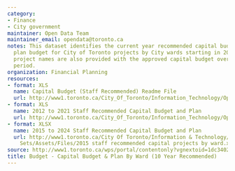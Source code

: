 ```yaml
---
category:
- Finance
- City government
maintainer: Open Data Team
maintainer_email: opendata@toronto.ca
notes: This dataset identifies the current year recommended capital budget and nine-year
  plan budget for City of Toronto projects by City wards starting in 2012. The sub
  project names are also provided with the approved capital budget over a 10 year
  period.
organization: Financial Planning
resources:
- format: XLS
  name: Capital Budget (Staff Recommended) Readme File
  url: http://www1.toronto.ca/City_Of_Toronto/Information_Technology/Open_Data/Data_Sets/Assets/Files/Capital_Budget_&_Plan_By_Ward_(10_Yr_Recommended)_Readme.xls
- format: XLS
  name: 2012 to 2021 Staff Recommended Capital Budget and Plan
  url: http://www1.toronto.ca/City_Of_Toronto/Information_Technology/Open_Data/Data_Sets/Assets/Files/2012-2021_by_Ward_-_Admin_Recommended.xls
- format: XLSX
  name: 2015 to 2024 Staff Recommended Capital Budget and Plan
  url: http://www1.toronto.ca/City Of Toronto/Information & Technology/Open Data/Data
    Sets/Assets/Files/2015 staff recommended capital projects by ward.xlsx
source: http://www1.toronto.ca/wps/portal/contentonly?vgnextoid=1dc340271f8e3310VgnVCM1000003dd60f89RCRD&vgnextchannel=1a66e03bb8d1e310VgnVCM10000071d60f89RCRD
title: Budget - Capital Budget & Plan By Ward (10 Year Recommended)
---
```

